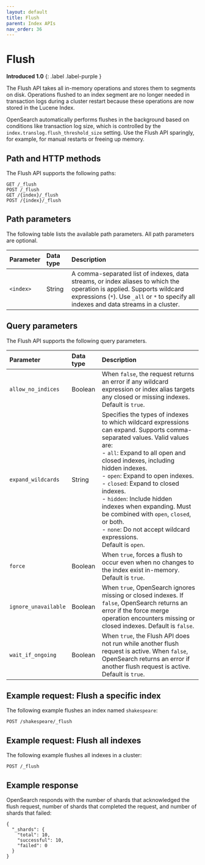 ```yaml
---
layout: default
title: Flush
parent: Index APIs
nav_order: 36
---
```


# Flush

**Introduced 1.0**
{: .label .label-purple }

The Flush API takes all in-memory operations and stores them to segments on disk. Operations flushed to an index segment are no longer needed in transaction logs during a cluster restart because these operations are now stored in the Lucene Index. 

OpenSearch automatically performs flushes in the background based on conditions like transaction log size, which is controlled by the `index.translog.flush_threshold_size` setting. Use the Flush API sparingly, for example, for manual restarts or freeing up memory.

## Path and HTTP methods

The Flush API supports the following paths:

```
GET /_flush
POST /_flush
GET /{index}/_flush
POST /{index}/_flush
```

## Path parameters

The following table lists the available path parameters. All path parameters are optional.

| Parameter | Data type | Description |
| :--- | :--- | :--- |
| `<index>` | String | A comma-separated list of indexes, data streams, or index aliases to which the operation is applied. Supports wildcard expressions (`*`). Use `_all` or `*` to specify all indexes and data streams in a cluster. |

## Query parameters

The Flush API supports the following query parameters.

| Parameter | Data type | Description |
| :--- | :--- | :--- |
| `allow_no_indices` | Boolean | When `false`, the request returns an error if any wildcard expression or index alias targets any closed or missing indexes. Default is `true`. |
| `expand_wildcards` | String | Specifies the types of indexes to which wildcard expressions can expand. Supports comma-separated values. Valid values are: <br> - `all`: Expand to all open and closed indexes, including hidden indexes. <br> - `open`: Expand to open indexes. <br> - `closed`: Expand to closed indexes. <br> - `hidden`: Include hidden indexes when expanding. Must be combined with `open`, `closed`, or both. <br> - `none`: Do not accept wildcard expressions. <br> Default is `open`. |
| `force` | Boolean | When `true`, forces a flush to occur even when no changes to the index exist in-memory. Default is `true`. |
| `ignore_unavailable` | Boolean | When `true`, OpenSearch ignores missing or closed indexes. If `false`, OpenSearch returns an error if the force merge operation encounters missing or closed indexes. Default is `false`. |
| `wait_if_ongoing` | Boolean | When `true`, the Flush API does not run while another flush request is active. When `false`, OpenSearch returns an error if another flush request is active. Default is `true`. |

## Example request: Flush a specific index

The following example flushes an index named `shakespeare`:

```
POST /shakespeare/_flush
```

## Example request: Flush all indexes

The following example flushes all indexes in a cluster:

```
POST /_flush
```

## Example response

OpenSearch responds with the number of shards that acknowledged the flush request, number of shards that completed the request, and number of shards that failed:

```
{
  "_shards": {
    "total": 10,
    "successful": 10,
    "failed": 0
  }
}
```


